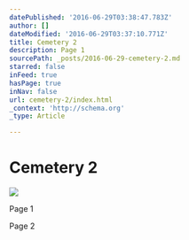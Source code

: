 ```yaml
---
datePublished: '2016-06-29T03:38:47.783Z'
author: []
dateModified: '2016-06-29T03:37:10.771Z'
title: Cemetery 2
description: Page 1
sourcePath: _posts/2016-06-29-cemetery-2.md
starred: false
inFeed: true
hasPage: true
inNav: false
url: cemetery-2/index.html
_context: 'http://schema.org'
_type: Article

---
```

# Cemetery 2
![](https://the-grid-user-content.s3-us-west-2.amazonaws.com/b50eb61a-09f0-47ab-9264-85203f10cc85.png)

Page 1

Page 2